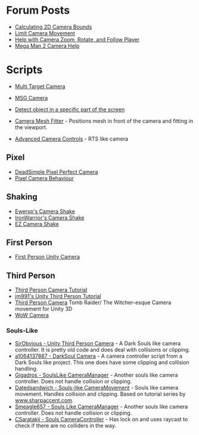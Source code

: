 # Forum Posts
* [Calculating 2D Camera Bounds](https://answers.unity.com/questions/501893/calculating-2d-camera-bounds.html)
* [Limit Camera Movement](https://answers.unity.com/questions/1243099/limit-camera-movement-1.html)
* [Help with Camera Zoom, Rotate, and Follow Player](https://forum.unity.com/threads/last-bit-of-camera-help-with-zoom-rotate-and-follow-player-functionality.488236/)
* [Mega Man 2 Camera Help](https://stackoverflow.com/questions/30024525/mega-man-2-camera-help-unity)

# Scripts

* [Multi Target Camera](https://github.com/lopespm/unity-camera-multi-target)

* [MSG Camera](https://github.com/mogoson/MGS-Camera)

* [Detect object in a specific part of the screen](https://answers.unity.com/questions/495102/detect-object-in-a-specific-part-of-the-screen.html)

* [Camera Mesh Fitter](https://github.com/unity-packages/camera-mesh-fitter) - Positions mesh in front of the camera and fitting in the viewport.
* [Advanced Camera Controls](https://github.com/Xerios/AdvancedCameraControls) - RTS like camera
## Pixel
* [DeadSimple Pixel Perfect Camera](https://github.com/cmilr/DeadSimple-Pixel-Perfect-Camera)
* [Pixel Camera Behaviour](https://github.com/jwkontti/Unity-PixelCameraBehaviour/blob/master/PixelCameraBehaviour.cs)

## Shaking

* [Ewersp's Camera Shake](https://github.com/ewersp/CameraShake)
* [IronWarrior's Camera Shake](https://github.com/IronWarrior/UnityCameraShake)
* [EZ Camera Shake](https://github.com/andersonaddo/EZ-Camera-Shake-Unity)


## First Person
* [First Person Unity Camera](https://github.com/PanMig/First-Person-Unity-Camera)
## Third Person
* [Third Person Camera Tutorial](https://github.com/Ardathalion/UnityThirdPersonCameraTutorial)
* [jm991's Unity Third Person Tutorial](https://github.com/jm991/UnityThirdPersonTutorial)
* [Third Person Camera](https://github.com/RelentlessAF/third-person-camera)   Tomb Raider/ The Witcher-esque Camera movement for Unity 3D 
* [WoW Camera](https://github.com/UnityCommunity/UnityLibrary/blob/master/Assets/Scripts/Camera/WowCamera.cs)
### Souls-Like
* [SirObvious - Unity Third Person Camera](https://github.com/SirObvious/UnityThirdPersonCamera) - A Dark Souls like camera controller.  It is pretty old code and does deal with collisions or clipping.
* [a1064137887 - DarkSoul Camera](https://github.com/a1064137887/DarkSoul/blob/master/Assets/Scripts/CameraController.cs) - A camera controller script from a Dark Souls like project.  This one does have some clipping and collision handling.
* [Gigadros - SoulsLike CameraManager](https://github.com/Gigadros/SoulsLike/blob/master/Soulslike/Assets/Scripts/Controller/CameraManager.cs) - Another souls like camera controller.  Does not handle collision or clipping.
* [Datedsandwich - Souls-like CameraMovement](https://github.com/Datedsandwich/souls-like/blob/master/Assets/Scripts/Camera/CameraMovement.cs) - Souls like camera movement.  Handles collision and clipping.  Based on tutorial series by www.sharpaccent.com.
* [Smeagle657 - Souls Like CameraManager](https://github.com/Smeagle657/nani/blob/master/Souls%20Like/Assets/Scripts/Controller/CameraManager.cs) - Another souls like camera controller.  Does not handle collision or clipping.
* [CSaratakij - Souls CameraController](https://github.com/CSaratakij/Souls/blob/develop/Assets/Scripts/Camera/CameraController.cs) - Has lock on and uses raycast to check if there are no colliders in the way.
